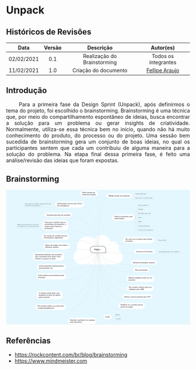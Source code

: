 # Unpack

## Históricos de Revisões

|    Data    | Versão |          Descrição          |                      Autor(es)                      |
| :--------: | :----: | :-------------------------: | :-------------------------------------------------: |
| 02/02/2021 |  0.1   | Realização do Brainstorming |                Todos os integrantes                 |
| 11/02/2021 |  1.0   |    Criação do documento     | [Fellipe Araujo](https://github.com/fellipe-araujo) |

## Introdução

<p style="text-align: justify;"> &emsp;&emsp;
Para a primeira fase da Design Sprint (Unpack), após definirmos o tema do projeto, foi escolhido o brainstorming. Brainstorming é uma técnica que, por meio do compartilhamento espontâneo de ideias, busca encontrar a solução para um problema ou gerar insights de criatividade. Normalmente, utiliza-se essa técnica bem no início, quando não há muito conhecimento do produto, do processo ou do projeto. Uma sessão bem sucedida de brainstorming gera um conjunto de boas ideias, no qual os participantes sentem que cada um contribuiu de alguma maneira para a solução do problema. Na etapa final dessa primeira fase, é feito uma análise/revisão das ideias que foram expostas.
</p>

## Brainstorming

![Brainstorming](../assets/images/brainstorming.png)

## Referências

- https://rockcontent.com/br/blog/brainstorming
- https://www.mindmeister.com
